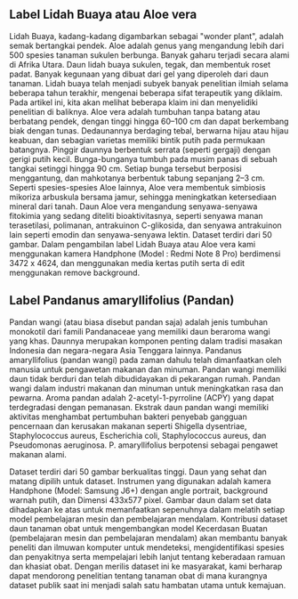 <h2>Label Lidah Buaya atau Aloe vera</h2>

Lidah Buaya, kadang-kadang digambarkan sebagai "wonder plant", adalah semak bertangkai pendek. Aloe adalah genus yang mengandung lebih dari 500 spesies tanaman sukulen berbunga. Banyak gaharu terjadi secara alami di Afrika Utara. Daun lidah buaya sukulen, tegak, dan membentuk roset padat. Banyak kegunaan yang dibuat dari gel yang diperoleh dari daun tanaman. Lidah buaya telah menjadi subyek banyak penelitian ilmiah selama beberapa tahun terakhir, mengenai beberapa sifat terapeutik yang diklaim. Pada artikel ini, kita akan melihat beberapa klaim ini dan menyelidiki penelitian di baliknya. Aloe vera adalah tumbuhan tanpa batang atau berbatang pendek, dengan tinggi hingga 60–100 cm dan dapat berkembang biak dengan tunas.  Dedaunannya berdaging tebal, berwarna hijau atau hijau keabuan, dan sebagian varietas memiliki bintik putih pada permukaan batangnya. Pinggir daunnya berbentuk serrata (seperti gergaji) dengan gerigi putih kecil. Bunga-bunganya tumbuh pada musim panas di sebuah tangkai setinggi hingga 90 cm. Setiap bunga tersebut berposisi menggantung, dan mahkotanya berbentuk tabung sepanjang 2–3 cm. Seperti spesies-spesies Aloe lainnya, Aloe vera membentuk simbiosis mikoriza arbuskula bersama jamur, sehingga meningkatkan ketersediaan mineral dari tanah. Daun Aloe vera mengandung senyawa-senyawa fitokimia yang sedang diteliti bioaktivitasnya, seperti senyawa manan terasetilasi, polimanan, antrakuinon C-glikosida, dan senyawa antrakuinon lain seperti emodin dan senyawa-senyawa lektin. Dataset terdiri dari 50 gambar. Dalam pengambilan label Lidah Buaya atau Aloe vera kami menggunakan kamera Handphone (Model : Redmi Note 8 Pro) berdimensi 3472 x 4624, dan menggunakan media kertas putih serta di edit menggunakan remove background.

<h2>Label Pandanus amaryllifolius (Pandan)</h2>

Pandan wangi (atau biasa disebut pandan saja) adalah jenis tumbuhan monokotil dari famili Pandanaceae yang memiliki daun beraroma wangi yang khas. Daunnya merupakan komponen penting dalam tradisi masakan Indonesia dan negara-negara Asia Tenggara lainnya.
Pandanus amaryllifolius (pandan wangi) pada zaman dahulu telah dimanfaatkan oleh manusia untuk pengawetan makanan dan minuman. Pandan wangi memiliki daun tidak berduri dan telah dibudidayakan di pekarangan rumah. Pandan wangi dalam industri makanan dan minuman untuk meningkatkan rasa dan pewarna. Aroma pandan adalah 2-acetyl-1-pyrroline (ACPY) yang dapat terdegradasi dengan pemanasan. Ekstrak daun pandan wangi memiliki aktivitas menghambat pertumbuhan bakteri penyebab gangguan pencernaan dan kerusakan makanan seperti Shigella dysentriae, Staphylococcus aureus, Escherichia coli, Staphylococcus aureus, dan Pseudomonas aeruginosa. P. amaryllifolius berpotensi sebagai pengawet makanan alami.

Dataset terdiri dari 50 gambar berkualitas tinggi. Daun yang sehat dan matang dipilih untuk dataset. Instrumen yang digunakan adalah kamera Handphone (Model: Samsung J6+) dengan angle portrait, background warnah putih, dan Dimensi 433x577 pixel. Gambar daun dalam set data dihadapkan ke atas untuk memanfaatkan sepenuhnya dalam melatih setiap model pembelajaran mesin dan pembelajaran mendalam.
Kontribusi dataset daun tanaman obat untuk mengembangkan model Kecerdasan Buatan (pembelajaran mesin dan pembelajaran mendalam) akan membantu banyak peneliti dan ilmuwan komputer untuk mendeteksi, mengidentifikasi spesies dan penyakitnya serta mempelajari lebih lanjut tentang keberadaan ramuan dan khasiat obat. Dengan merilis dataset ini ke masyarakat, kami berharap dapat mendorong penelitian tentang tanaman obat di mana kurangnya dataset publik saat ini menjadi salah satu hambatan utama untuk kemajuan.

